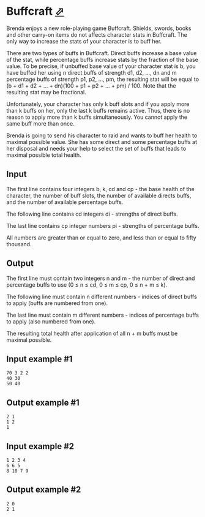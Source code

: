 # Buffcraft [⬀](https://www.e-olymp.com/en/contests/9666/problems/84864)
Brenda enjoys a new role-playing game Buffcraft. Shields, swords, books and other carry-on items do not affects character stats in Buffcraft. The only way to increase the stats of your character is to buff her.

There are two types of buffs in Buffcraft. Direct buffs increase a base value of the stat, while percentage buffs increase stats by the fraction of the base value. To be precise, if unbuffed base value of your character stat is b, you have buffed her using n direct buffs of strength d1, d2, ..., dn and m percentage buffs of strength p1, p2, ..., pm, the resulting stat will be equal to (b + d1 + d2 + ... + dn)(100 + p1 + p2 + ... + pm) / 100. Note that the resulting stat may be fractional.

Unfortunately, your character has only k buff slots and if you apply more than k buffs on her, only the last k buffs remains active. Thus, there is no reason to apply more than k buffs simultaneously. You cannot apply the same buff more than once.

Brenda is going to send his character to raid and wants to buff her health to maximal possible value. She has some direct and some percentage buffs at her disposal and needs your help to select the set of buffs that leads to maximal possible total health.

## Input
The first line contains four integers b, k, cd and cp - the base health of the character, the number of buff slots, the number of available directs buffs, and the number of available percentage buffs.

The following line contains cd integers di - strengths of direct buffs.

The last line contains cp integer numbers pi - strengths of percentage buffs.

All numbers are greater than or equal to zero, and less than or equal to fifty thousand.

## Output
The first line must contain two integers n and m - the number of direct and percentage buffs to use (0 ≤ n ≤ cd, 0 ≤ m ≤ cp, 0 ≤ n + m ≤ k).

The following line must contain n different numbers - indices of direct buffs to apply (buffs are numbered from one).

The last line must contain m different numbers - indices of percentage buffs to apply (also numbered from one).

The resulting total health after application of all n + m buffs must be maximal possible.

## Input example #1
```
70 3 2 2
40 30
50 40
```

## Output example #1
```
2 1
1 2 
1 
```

## Input example #2
```
1 2 3 4
6 6 5
8 10 7 9
```

## Output example #2
```
2 0
2 1 
```